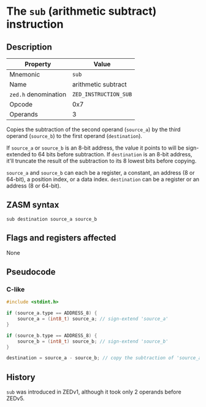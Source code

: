 # The `sub` (arithmetic subtract) instruction

## Description

| Property             | Value                 |
|----------------------|-----------------------|
| Mnemonic             | `sub`                 |
| Name                 | arithmetic subtract   |
| `zed.h` denomination | `ZED_INSTRUCTION_SUB` |
| Opcode               | 0x7                   |
| Operands             | 3                     |

Copies the subtraction of the second operand (`source_a`) by the third operand (`source_b`) to the first operand (`destination`).

If `source_a` or `source_b` is an 8-bit address, the value it points to will be sign-extended to 64 bits before subtraction.
If `destination` is an 8-bit address, it'll truncate the result of the subtraction to its 8 lowest bits before copying.

`source_a` and `source_b` can each be a register, a constant, an address (8 or 64-bit), a position index, or a data index.
`destination` can be a register or an address (8 or 64-bit).

## ZASM syntax

```zasm
sub destination source_a source_b
```

## Flags and registers affected

None

## Pseudocode

### C-like

```c++
#include <stdint.h>

if (source_a.type == ADDRESS_8) {
	source_a = (int8_t) source_a; // sign-extend 'source_a'
}

if (source_b.type == ADDRESS_8) {
	source_b = (int8_t) source_b; // sign-extend 'source_b'
}

destination = source_a - source_b; // copy the subtraction of 'source_a' by 'source_b' to 'destination'
```

## History

`sub` was introduced in ZEDv1, although it took only 2 operands before ZEDv5.